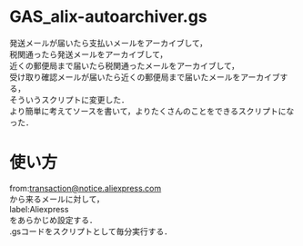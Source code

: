 # GAS_alix-autoarchiver.gs
発送メールが届いたら支払いメールをアーカイブして，  
税関通ったら発送メールをアーカイブして，  
近くの郵便局まで届いたら税関通ったメールをアーカイブして，  
受け取り確認メールが届いたら近くの郵便局まで届いたメールをアーカイブする，  
そういうスクリプトに変更した．  
より簡単に考えてソースを書いて，よりたくさんのことをできるスクリプトになった．  

# 使い方
from:transaction@notice.aliexpress.com  
から来るメールに対して，  
label:Aliexpress  
をあらかじめ設定する．  
.gsコードをスクリプトとして毎分実行する．  
